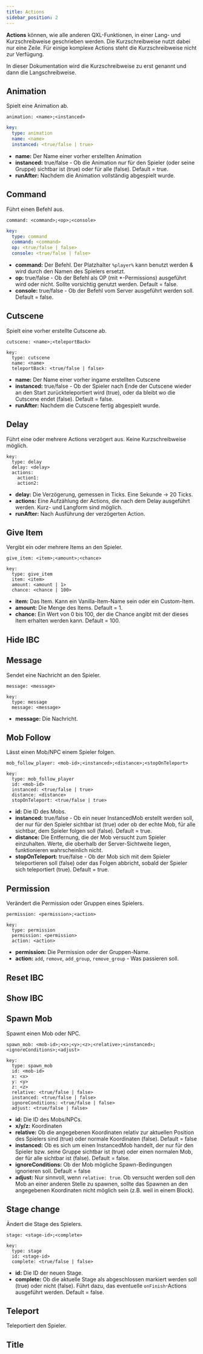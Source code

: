 ```yaml
---
title: Actions
sidebar_position: 2
---
```


**Actions** können, wie alle anderen QXL-Funktionen, in einer Lang- und Kurzschreibweise geschrieben werden. Die Kurzschreibweise nutzt dabei nur eine Zeile.
Für einige komplexe Actions steht die Kurzschreibweise nicht zur Verfügung.

In dieser Dokumentation wird die Kurzschreibweise zu erst genannt und dann die Langschreibweise.

## Animation
Spielt eine Animation ab.

`animation: <name>;<instanced>`

```yaml
key:
  type: animation
  name: <name>
  instanced: <true/false | true>
```
* **name:** Der Name einer vorher erstellten Animation
* **instanced:** true/false - Ob die Animation nur für den Spieler (oder seine Gruppe) sichtbar ist (true) oder für alle (false). Default = true.
* **runAfter:** Nachdem die Animation vollständig abgespielt wurde.
## Command
Führt einen Befehl aus. 

`command: <command>;<op>;<console>`

```yaml
key:
  type: command
  command: <command>
  op: <true/false | false>
  console: <true/false | false>
```
* **command:** Der Befehl. Der Platzhalter `%player%` kann benutzt werden & wird durch den Namen des Spielers ersetzt.
* **op:** true/false -  Ob der Befehl als OP (mit *-Permissions) ausgeführt wird oder nicht. Sollte vorsichtig genutzt werden. Default = false.
* **console:** true/false - Ob der Befehl vom Server ausgeführt werden soll. Default = false.
## Cutscene
Spielt eine vorher erstellte Cutscene ab.

`cutscene: <name>;<teleportBack>`
```
key:
  type: cutscene
  name: <name>
  teleportBack: <true/false | false>
```
* **name:** Der Name einer vorher ingame erstellten Cutscene
* **instanced:** true/false - Ob der Spieler nach Ende der Cutscene wieder an den Start zurückteleportiert wird (true), oder da bleibt wo die Cutscene endet (false). Default = false.
* **runAfter:** Nachdem die Cutscene fertig abgespielt wurde.
## Delay
Führt eine oder mehrere Actions verzögert aus. Keine Kurzschreibweise möglich. 
```
key:
  type: delay
  delay: <delay>
  actions:
    action1:
    action2:
```
* **delay:** Die Verzögerung, gemessen in Ticks. Eine Sekunde -> 20 Ticks. 
* **actions:** Eine Aufzählung der Actions, die nach dem Delay ausgeführt werden. Kurz- und Langform sind möglich.
* **runAfter:** Nach Ausführung der verzögerten Action.
## Give Item
Vergibt ein oder mehrere Items an den Spieler.

`give_item: <item>;<amount>;<chance>`
```
key:
  type: give_item
  item: <item>
  amount: <amount | 1>
  chance: <chance | 100>
```
* **item:** Das Item. Kann ein Vanilla-Item-Name sein oder ein Custom-Item. 
* **amount:** Die Menge des Items. Default = 1.
* **chance:** Ein Wert von 0 bis 100, der die Chance angibt mit der dieses Item erhalten werden kann. Default = 100.
## Hide IBC
## Message
Sendet eine Nachricht an den Spieler. 

`message: <message>`
```
key:
  type: message
  message: <message>
```
* **message:** Die Nachricht.
## Mob Follow
Lässt einen Mob/NPC einem Spieler folgen.

`mob_follow_player: <mob-id>;<instanced>;<distance>;<stopOnTeleport>`
```
key:
  type: mob_follow_player
  id: <mob-id>
  instanced: <true/false | true>
  distance: <distance>
  stopOnTeleport: <true/false | true>
```
* **id:** Die ID des Mobs. 
* **instanced:** true/false - Ob ein neuer InstancedMob erstellt werden soll, der nur für den Spieler sichtbar ist (true) oder ob der echte Mob, für alle sichtbar, dem Spieler folgen soll (false). Default = true.
* **distance:** Die Entfernung, die der Mob versucht zum Spieler einzuhalten. Werte, die oberhalb der Server-Sichtweite liegen, funktionieren wahrscheinlich nicht.
* **stopOnTeleport:** true/false - Ob der Mob sich mit dem Spieler teleportieren soll (false) oder das Folgen abbricht, sobald der Spieler sich teleportiert (true). Default = true.
## Permission
Verändert die Permission oder Gruppen eines Spielers.

`permission: <permission>;<action>`
```
key:
  type: permission
  permission: <permission>
  action: <action>
```
* **permission:** Die Permission oder der Gruppen-Name.
* **action:** `add`, `remove`, `add_group`, `remove_group` - Was passieren soll.
## Reset IBC
## Show IBC 

## Spawn Mob
Spawnt einen Mob oder NPC.

`spawn_mob: <mob-id>;<x>;<y>;<z>;<relative>;<instanced>;<ignoreConditions>;<adjust>`
```
key:
  type: spawn_mob
  id: <mob-id>
  x: <x>
  y: <y>
  z: <z>
  relative: <true/false | false>
  instanced: <true/false | false>
  ignoreConditions: <true/false | false>
  adjust: <true/false | false>
```
* **id:** Die ID des Mobs/NPCs.
* **x/y/z:** Koordinaten
* **relative:** Ob die angegebenen Koordinaten relativ zur aktuellen Position des Spielers sind (true) oder normale Koordinaten (false). Default = false
* **instanced:** Ob es sich um einen InstancedMob handelt, der nur für den Spieler bzw. seine Gruppe sichtbar ist (true) oder einen normalen Mob, der für alle sichtbar ist (false). Default = false.
* **ignoreConditions:** Ob der Mob mögliche Spawn-Bedingungen ignorieren soll. Default = false
* **adjust:** Nur sinnvoll, wenn `relative: true`. Ob versucht werden soll den Mob an einer anderen Stelle zu spawnen, sollte das Spawnen an den angegebenen Koordinaten nicht möglich sein (z.B. weil in einem Block).
## Stage change
Ändert die Stage des Spielers.

`stage: <stage-id>;<complete>`
```
key:
  type: stage
  id: <stage-id>
  complete: <true/false | false>
```
* **id:** Die ID der neuen Stage.
* **complete:** Ob die aktuelle Stage als abgeschlossen markiert werden soll (true) oder nicht (false). Führt dazu, das eventuelle `onFinish`-Actions ausgeführt werden. Default = false.
## Teleport
Teleportiert den Spieler. 
## Title

